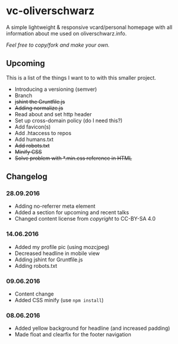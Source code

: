 # vc-oliverschwarz

A simple lightweight & responsive vcard/personal homepage with all information about me used on oliverschwarz.info.

_Feel free to copy/fork and make your own._

## Upcoming

This is a list of the things I want to to with this smaller project.

* Introducing a versioning (semver)
* Branch
* ~~jshint the Gruntfile.js~~
* ~~Adding normalize.js~~
* Read about and set http header
* Set up cross-domain policy (do I need this?)
* Add favicon(s)
* Add .htaccess to repos
* Add humans.txt
* ~~Add robots.txt~~
* ~~Minify CSS~~
* ~~Solve problem with *.min.css reference in HTML~~

## Changelog

### 28.09.2016

* Adding no-referrer meta element
* Added a section for upcoming and recent talks
* Changed content license from _copyright_ to CC-BY-SA 4.0

### 14.06.2016

* Added my profile pic (using mozcjpeg)
* Decreased headline in mobile view
* Adding jshint for Gruntfile.js
* Adding robots.txt

### 09.06.2016

* Content change
* Added CSS minify (use `npm install`)

### 08.06.2016

* Added yellow background for headline (and increased padding)
* Made float and clearfix for the footer navigation
